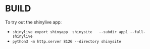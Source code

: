 # BUILD

To try out the shinylive app:

- `shinylive export shinyapp  shinysite   --subdir app1 --full-shinylive`
- `python3 -m http.server 8126 --directory shinysite`